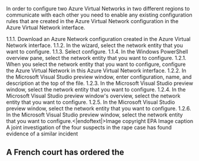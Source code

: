 In order to configure two Azure Virtual Networks in two different regions to communicate with each other you need to  enable any existing configuration rules that are created in the Azure Virtual Network configuration in the Azure Virtual Network interface.

1.1.1. Download an  Azure Network configuration created in the Azure Virtual Network interface.
1.1.2. In the wizard, select the network entity that you want to configure.
1.1.3. Select configure.
1.1.4. In the  Windows PowerShell overview pane, select the network entity that you want to configure.
1.2.1. When you select the network entity that you want to configure,  configure the Azure Virtual Network in this Azure Virtual Network interface. 
1.2.2. In the  Microsoft Visual Studio preview window, enter configuration, name, and description at the top of the file.
1.2.3. In the  Microsoft Visual Studio preview window, select the network entity that you want to configure.
1.2.4. In the  Microsoft Visual Studio preview window's overview, select the network entity that you want to configure.
1.2.5. In the  Microsoft Visual Studio preview window, select the network entity that you want to configure.
1.2.6. In the  Microsoft Visual Studio preview window, select the network entity that you want to configure.<|endoftext|>Image copyright EPA Image caption A joint investigation of the four suspects in the rape case has found evidence of a similar incident

A French court has ordered the
---------------
